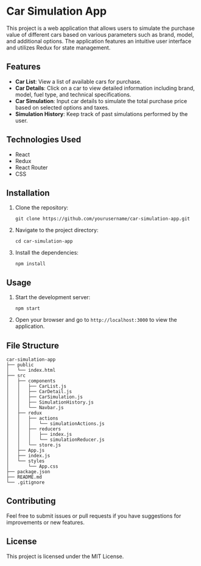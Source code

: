 # Car Simulation App

This project is a web application that allows users to simulate the purchase value of different cars based on various parameters such as brand, model, and additional options. The application features an intuitive user interface and utilizes Redux for state management.

## Features

- **Car List**: View a list of available cars for purchase.
- **Car Details**: Click on a car to view detailed information including brand, model, fuel type, and technical specifications.
- **Car Simulation**: Input car details to simulate the total purchase price based on selected options and taxes.
- **Simulation History**: Keep track of past simulations performed by the user.

## Technologies Used

- React
- Redux
- React Router
- CSS

## Installation

1. Clone the repository:
   ```
   git clone https://github.com/yourusername/car-simulation-app.git
   ```
2. Navigate to the project directory:
   ```
   cd car-simulation-app
   ```
3. Install the dependencies:
   ```
   npm install
   ```

## Usage

1. Start the development server:
   ```
   npm start
   ```
2. Open your browser and go to `http://localhost:3000` to view the application.

## File Structure

```
car-simulation-app
├── public
│   └── index.html
├── src
│   ├── components
│   │   ├── CarList.js
│   │   ├── CarDetail.js
│   │   ├── CarSimulation.js
│   │   ├── SimulationHistory.js
│   │   └── Navbar.js
│   ├── redux
│   │   ├── actions
│   │   │   └── simulationActions.js
│   │   ├── reducers
│   │   │   ├── index.js
│   │   │   └── simulationReducer.js
│   │   └── store.js
│   ├── App.js
│   ├── index.js
│   └── styles
│       └── App.css
├── package.json
├── README.md
└── .gitignore
```

## Contributing

Feel free to submit issues or pull requests if you have suggestions for improvements or new features.

## License

This project is licensed under the MIT License.